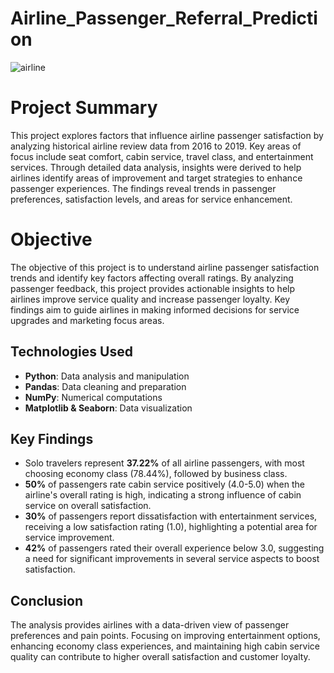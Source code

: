 # Airline_Passenger_Referral_Prediction

![airline](https://github.com/vaibhavdangar09/Airline_Passenger_Referral_Prediction/assets/85430510/968d726e-f8e2-4f15-9057-d02fae200f55)


# Project Summary

This project explores factors that influence airline passenger satisfaction by analyzing historical airline review data from 2016 to 2019. Key areas of focus include seat comfort, cabin service, travel class, and entertainment services. Through detailed data analysis, insights were derived to help airlines identify areas of improvement and target strategies to enhance passenger experiences. The findings reveal trends in passenger preferences, satisfaction levels, and areas for service enhancement.

# Objective
The objective of this project is to understand airline passenger satisfaction trends and identify key factors affecting overall ratings. By analyzing passenger feedback, this project provides actionable insights to help airlines improve service quality and increase passenger loyalty. Key findings aim to guide airlines in making informed decisions for service upgrades and marketing focus areas.

## Technologies Used
- **Python**: Data analysis and manipulation
- **Pandas**: Data cleaning and preparation
- **NumPy**: Numerical computations
- **Matplotlib & Seaborn**: Data visualization

## Key Findings
- Solo travelers represent **37.22%** of all airline passengers, with most choosing economy class (78.44%), followed by business class.
- **50%** of passengers rate cabin service positively (4.0-5.0) when the airline's overall rating is high, indicating a strong influence of cabin service on overall satisfaction.
- **30%** of passengers report dissatisfaction with entertainment services, receiving a low satisfaction rating (1.0), highlighting a potential area for service improvement.
- **42%** of passengers rated their overall experience below 3.0, suggesting a need for significant improvements in several service aspects to boost satisfaction.

## Conclusion
The analysis provides airlines with a data-driven view of passenger preferences and pain points. Focusing on improving entertainment options, enhancing economy class experiences, and maintaining high cabin service quality can contribute to higher overall satisfaction and customer loyalty.
